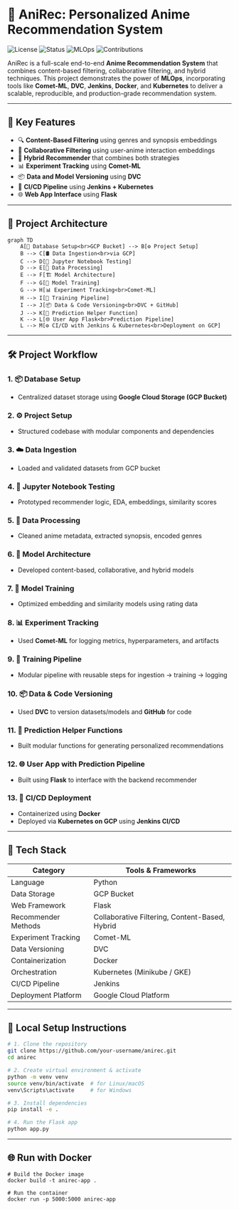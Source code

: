 # 🎌 AniRec: Personalized Anime Recommendation System

![License](https://img.shields.io/badge/license-MIT-green)
![Status](https://img.shields.io/badge/status-Deployed-brightgreen)
![MLOps](https://img.shields.io/badge/MLOps-Enabled-blue)
![Contributions](https://img.shields.io/badge/contributions-welcome-orange)

AniRec is a full-scale end-to-end **Anime Recommendation System** that combines content-based filtering, collaborative filtering, and hybrid techniques. This project demonstrates the power of **MLOps**, incorporating tools like **Comet-ML**, **DVC**, **Jenkins**, **Docker**, and **Kubernetes** to deliver a scalable, reproducible, and production-grade recommendation system.

---

## 🚀 Key Features

- 🔍 **Content-Based Filtering** using genres and synopsis embeddings
- 👥 **Collaborative Filtering** using user-anime interaction embeddings
- 🤝 **Hybrid Recommender** that combines both strategies
- 📊 **Experiment Tracking** using **Comet-ML**
- 📦 **Data and Model Versioning** using **DVC**
- 🔧 **CI/CD Pipeline** using **Jenkins + Kubernetes**
- 🌐 **Web App Interface** using **Flask**

---

## 🧱 Project Architecture
```mermaid
graph TD
    A[📂 Database Setup<br>GCP Bucket] --> B[⚙️ Project Setup]
    B --> C[🛢️ Data Ingestion<br>via GCP]
    C --> D[📓 Jupyter Notebook Testing]
    D --> E[🧹 Data Processing]
    E --> F[🏗️ Model Architecture]
    F --> G[🧠 Model Training]
    G --> H[📊 Experiment Tracking<br>Comet-ML]
    H --> I[🚀 Training Pipeline]
    I --> J[📦 Data & Code Versioning<br>DVC + GitHub]
    J --> K[🧠 Prediction Helper Function]
    K --> L[🌐 User App Flask<br>Prediction Pipeline]
    L --> M[⚙️ CI/CD with Jenkins & Kubernetes<br>Deployment on GCP]

```
---

## 🛠️ Project Workflow

### 1. 📦 Database Setup
- Centralized dataset storage using **Google Cloud Storage (GCP Bucket)**

### 2. ⚙️ Project Setup
- Structured codebase with modular components and dependencies

### 3. ☁️ Data Ingestion
- Loaded and validated datasets from GCP bucket

### 4. 📒 Jupyter Notebook Testing
- Prototyped recommender logic, EDA, embeddings, similarity scores

### 5. 🧹 Data Processing
- Cleaned anime metadata, extracted synopsis, encoded genres

### 6. 🧠 Model Architecture
- Developed content-based, collaborative, and hybrid models

### 7. 🎯 Model Training
- Optimized embedding and similarity models using rating data

### 8. 📊 Experiment Tracking
- Used **Comet-ML** for logging metrics, hyperparameters, and artifacts

### 9. 🔁 Training Pipeline
- Modular pipeline with reusable steps for ingestion → training → logging

### 10. 📦 Data & Code Versioning
- Used **DVC** to version datasets/models and **GitHub** for code

### 11. 🧩 Prediction Helper Functions
- Built modular functions for generating personalized recommendations

### 12. 🌐 User App with Prediction Pipeline
- Built using **Flask** to interface with the backend recommender

### 13. 🚀 CI/CD Deployment
- Containerized using **Docker**
- Deployed via **Kubernetes on GCP** using **Jenkins CI/CD**

---

## 🧰 Tech Stack

| Category              | Tools & Frameworks                                    |
|-----------------------|--------------------------------------------------------|
| Language              | Python                                                 |
| Data Storage          | GCP Bucket                                             |
| Web Framework         | Flask                                                  |
| Recommender Methods   | Collaborative Filtering, Content-Based, Hybrid        |
| Experiment Tracking   | Comet-ML                                               |
| Data Versioning       | DVC                                                    |
| Containerization      | Docker                                                 |
| Orchestration         | Kubernetes (Minikube / GKE)                            |
| CI/CD Pipeline        | Jenkins                                                |
| Deployment Platform   | Google Cloud Platform                                  |

---

## 🧪 Local Setup Instructions

```bash
# 1. Clone the repository
git clone https://github.com/your-username/anirec.git
cd anirec

# 2. Create virtual environment & activate
python -m venv venv
source venv/bin/activate  # for Linux/macOS
venv\Scripts\activate     # for Windows

# 3. Install dependencies
pip install -e .

# 4. Run the Flask app
python app.py

```
---
## 🌐 Run with Docker
```
# Build the Docker image
docker build -t anirec-app .

# Run the container
docker run -p 5000:5000 anirec-app

```


